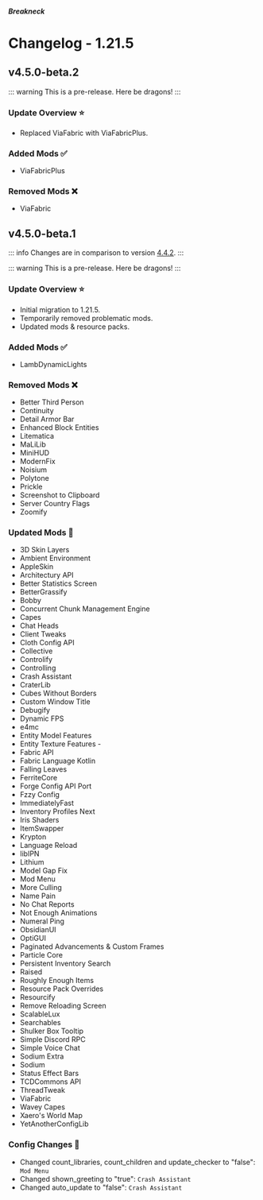 




##### Breakneck

# Changelog - 1.21.5

## v4.5.0-beta.2 <Badge type='warning' text='Work in progress'/> <a href='#v4.5.0-beta.2' id='v4.5.0-beta.2'></a>

<a href='https://github.com/CrismPack/Breakneck/blob/1.21.5/Changelogs/changelog_mods_4.5.0-beta.2.md'><Badge type='tip' text='Mod Updates'/></a><Badge type='info' text='Fabric Loader 0.16.14'/>

::: warning
This is a pre-release. Here be dragons!
:::

### Update Overview ⭐

- Replaced ViaFabric with ViaFabricPlus.

### Added Mods ✅

- ViaFabricPlus

### Removed Mods ❌

- ViaFabric

## v4.5.0-beta.1 <a href='#v4.5.0-beta.1' id='v4.5.0-beta.1'></a>

<a href='https://github.com/CrismPack/Breakneck/blob/1.21.5/Changelogs/changelog_mods_4.5.0-beta.1.md'><Badge type='tip' text='Mod Updates'/></a><Badge type='info' text='Fabric Loader 0.16.14'/><Badge type='info' text='2025-04-21'/>

::: info
Changes are in comparison to version [4.4.2](1.21.4.md#v4.4.2).
:::

::: warning
This is a pre-release. Here be dragons!
:::

### Update Overview ⭐

- Initial migration to 1.21.5.
- Temporarily removed problematic mods.
- Updated mods & resource packs.

### Added Mods ✅

- LambDynamicLights

### Removed Mods ❌

- Better Third Person
- Continuity
- Detail Armor Bar
- Enhanced Block Entities
- Litematica
- MaLiLib
- MiniHUD
- ModernFix
- Noisium
- Polytone
- Prickle
- Screenshot to Clipboard
- Server Country Flags
- Zoomify

### Updated Mods 🔄

- 3D Skin Layers
- Ambient Environment
- AppleSkin
- Architectury API
- Better Statistics Screen
- BetterGrassify
- Bobby
- Concurrent Chunk Management Engine
- Capes
- Chat Heads
- Client Tweaks
- Cloth Config API
- Collective
- Controlify
- Controlling
- Crash Assistant
- CraterLib
- Cubes Without Borders
- Custom Window Title
- Debugify
- Dynamic FPS
- e4mc
- Entity Model Features
- Entity Texture Features -
- Fabric API
- Fabric Language Kotlin
- Falling Leaves
- FerriteCore
- Forge Config API Port
- Fzzy Config
- ImmediatelyFast
- Inventory Profiles Next
- Iris Shaders
- ItemSwapper
- Krypton
- Language Reload
- libIPN
- Lithium
- Model Gap Fix
- Mod Menu
- More Culling
- Name Pain
- No Chat Reports
- Not Enough Animations
- Numeral Ping
- ObsidianUI
- OptiGUI
- Paginated Advancements & Custom Frames
- Particle Core
- Persistent Inventory Search
- Raised
- Roughly Enough Items
- Resource Pack Overrides
- Resourcify
- Remove Reloading Screen
- ScalableLux
- Searchables
- Shulker Box Tooltip
- Simple Discord RPC
- Simple Voice Chat
- Sodium Extra
- Sodium
- Status Effect Bars
- TCDCommons API
- ThreadTweak
- ViaFabric
- Wavey Capes
- Xaero's World Map
- YetAnotherConfigLib

### Config Changes 📝

- Changed count_libraries, count_children and update_checker to "false": `Mod Menu`
- Changed shown_greeting to "true": `Crash Assistant`
- Changed auto_update to "false": `Crash Assistant`